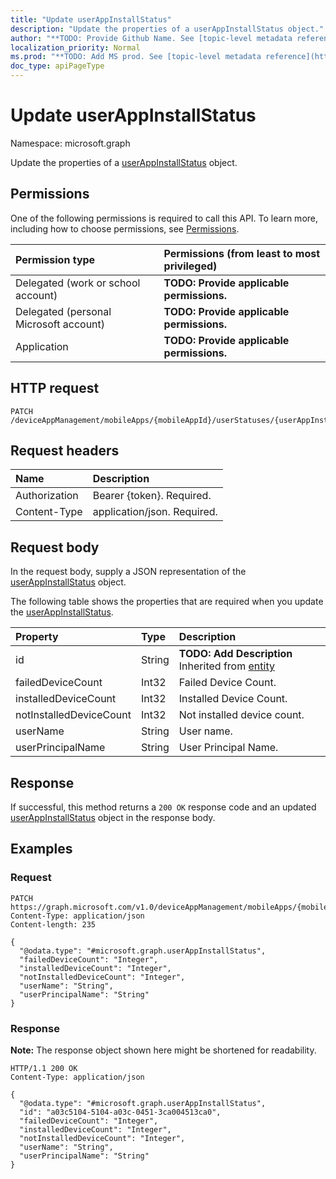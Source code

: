 ```yaml
---
title: "Update userAppInstallStatus"
description: "Update the properties of a userAppInstallStatus object."
author: "**TODO: Provide Github Name. See [topic-level metadata reference](https://msgo.azurewebsites.net/add/document/guidelines/metadata.html#topic-level-metadata)**"
localization_priority: Normal
ms.prod: "**TODO: Add MS prod. See [topic-level metadata reference](https://msgo.azurewebsites.net/add/document/guidelines/metadata.html#topic-level-metadata)**"
doc_type: apiPageType
---
```


# Update userAppInstallStatus
Namespace: microsoft.graph



Update the properties of a [userAppInstallStatus](../resources/userappinstallstatus.md) object.

## Permissions
One of the following permissions is required to call this API. To learn more, including how to choose permissions, see [Permissions](/graph/permissions-reference).

|Permission type|Permissions (from least to most privileged)|
|:---|:---|
|Delegated (work or school account)|**TODO: Provide applicable permissions.**|
|Delegated (personal Microsoft account)|**TODO: Provide applicable permissions.**|
|Application|**TODO: Provide applicable permissions.**|

## HTTP request

<!-- {
  "blockType": "ignored"
}
-->
``` http
PATCH /deviceAppManagement/mobileApps/{mobileAppId}/userStatuses/{userAppInstallStatusId}
```

## Request headers
|Name|Description|
|:---|:---|
|Authorization|Bearer {token}. Required.|
|Content-Type|application/json. Required.|

## Request body
In the request body, supply a JSON representation of the [userAppInstallStatus](../resources/userappinstallstatus.md) object.

The following table shows the properties that are required when you update the [userAppInstallStatus](../resources/userappinstallstatus.md).

|Property|Type|Description|
|:---|:---|:---|
|id|String|**TODO: Add Description** Inherited from [entity](../resources/entity.md)|
|failedDeviceCount|Int32|Failed Device Count.|
|installedDeviceCount|Int32|Installed Device Count.|
|notInstalledDeviceCount|Int32|Not installed device count.|
|userName|String|User name.|
|userPrincipalName|String|User Principal Name.|



## Response

If successful, this method returns a `200 OK` response code and an updated [userAppInstallStatus](../resources/userappinstallstatus.md) object in the response body.

## Examples

### Request
<!-- {
  "blockType": "request",
  "name": "update_userappinstallstatus"
}
-->
``` http
PATCH https://graph.microsoft.com/v1.0/deviceAppManagement/mobileApps/{mobileAppId}/userStatuses/{userAppInstallStatusId}
Content-Type: application/json
Content-length: 235

{
  "@odata.type": "#microsoft.graph.userAppInstallStatus",
  "failedDeviceCount": "Integer",
  "installedDeviceCount": "Integer",
  "notInstalledDeviceCount": "Integer",
  "userName": "String",
  "userPrincipalName": "String"
}
```


### Response
**Note:** The response object shown here might be shortened for readability.
<!-- {
  "blockType": "response",
  "truncated": true
}
-->
``` http
HTTP/1.1 200 OK
Content-Type: application/json

{
  "@odata.type": "#microsoft.graph.userAppInstallStatus",
  "id": "a03c5104-5104-a03c-0451-3ca004513ca0",
  "failedDeviceCount": "Integer",
  "installedDeviceCount": "Integer",
  "notInstalledDeviceCount": "Integer",
  "userName": "String",
  "userPrincipalName": "String"
}
```

